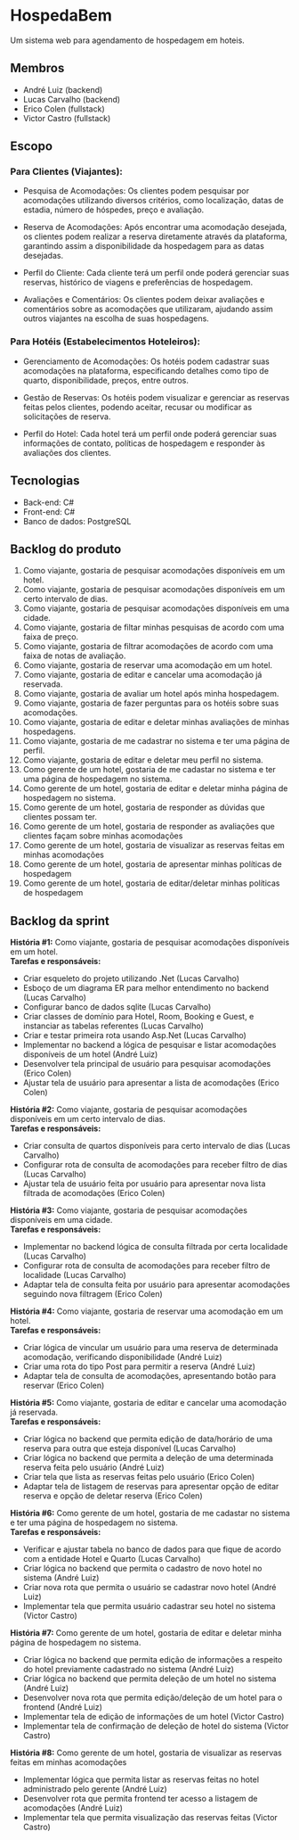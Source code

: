 
# HospedaBem

Um sistema web para agendamento de hospedagem em hoteis.

## Membros

- André Luiz (backend)
- Lucas Carvalho (backend)
- Erico Colen (fullstack)
- Victor Castro (fullstack)

## Escopo

### Para Clientes (Viajantes):

- Pesquisa de Acomodações: Os clientes podem pesquisar por acomodações utilizando diversos critérios, como localização, datas de estadia, número de hóspedes,  preço e avaliação.

- Reserva de Acomodações: Após encontrar uma acomodação desejada, os clientes podem realizar a reserva diretamente através da plataforma, garantindo assim a disponibilidade da hospedagem para as datas desejadas.

- Perfil do Cliente: Cada cliente terá um perfil onde poderá gerenciar suas reservas, histórico de viagens e preferências de hospedagem.

- Avaliações e Comentários: Os clientes podem deixar avaliações e comentários sobre as acomodações que utilizaram, ajudando assim outros viajantes na escolha de suas hospedagens.


### Para Hotéis (Estabelecimentos Hoteleiros):

- Gerenciamento de Acomodações: Os hotéis podem cadastrar suas acomodações na plataforma, especificando detalhes como tipo de quarto, disponibilidade, preços, entre outros.

- Gestão de Reservas: Os hotéis podem visualizar e gerenciar as reservas feitas pelos clientes, podendo aceitar, recusar ou modificar as solicitações de reserva.

- Perfil do Hotel: Cada hotel terá um perfil onde poderá gerenciar suas informações de contato, políticas de hospedagem e responder às avaliações dos clientes.

## Tecnologias

- Back-end: C#
- Front-end: C#
- Banco de dados: PostgreSQL

## Backlog do produto
1. Como viajante, gostaria de pesquisar acomodações disponíveis em um hotel.
2. Como viajante, gostaria de pesquisar acomodações disponíveis em um certo intervalo de dias.
3. Como viajante, gostaria de pesquisar acomodações disponíveis em uma cidade.
3. Como viajante, gostaria de filtar minhas pesquisas de acordo com uma faixa de preço.
4. Como viajante, gostaria de filtrar acomodações de acordo com uma faixa de notas de avaliação.
5. Como viajante, gostaria de reservar uma acomodação em um hotel.
6. Como viajante, gostaria de editar e cancelar uma acomodação já reservada.
7. Como viajante, gostaria de avaliar um hotel após minha hospedagem.
8. Como viajante, gostaria de fazer perguntas para os hotéis sobre suas acomodações.
8. Como viajante, gostaria de editar e deletar minhas avaliações de minhas hospedagens.
9. Como viajante, gostaria de me cadastrar no sistema e ter uma página de perfil.
10. Como viajante, gostaria de editar e deletar meu perfil no sistema.
11. Como gerente de um hotel, gostaria de me cadastar no sistema e ter uma página de hospedagem no sistema.
12. Como gerente de um hotel, gostaria de editar e deletar minha página de hospedagem no sistema.
13. Como gerente de um hotel, gostaria de responder as dúvidas que clientes possam ter.
14. Como gerente de um hotel, gostaria de responder as avaliações que clientes façam sobre minhas acomodações
15. Como gerente de um hotel, gostaria de visualizar as reservas feitas em minhas acomodações
16. Como gerente de um hotel, gostaria de apresentar minhas políticas de hospedagem
17. Como gerente de um hotel, gostaria de editar/deletar minhas políticas de hospedagem

## Backlog da sprint

**História #1:** Como viajante, gostaria de pesquisar acomodações disponíveis em um hotel. <br>
**Tarefas e responsáveis:**
- Criar esqueleto do projeto utilizando .Net (Lucas Carvalho)
- Esboço de um diagrama ER para melhor entendimento no backend (Lucas Carvalho)
- Configurar banco de dados sqlite (Lucas Carvalho)
- Criar classes de domínio para Hotel, Room, Booking e Guest, e instanciar as tabelas referentes (Lucas Carvalho)
- Criar e testar primeira rota usando Asp.Net (Lucas Carvalho)
- Implementar no backend a lógica de pesquisar e listar acomodações disponíveis de um hotel (André Luiz)
- Desenvolver tela principal de usuário para pesquisar acomodações (Erico Colen)
- Ajustar tela de usuário para apresentar a lista de acomodações (Erico Colen)

**História #2:** Como viajante, gostaria de pesquisar acomodações disponíveis em um certo intervalo de dias. <br>
**Tarefas e responsáveis:**
- Criar consulta de quartos disponíveis para certo intervalo de dias (Lucas Carvalho)
- Configurar rota de consulta de acomodações para receber filtro de dias (Lucas Carvalho)
- Ajustar tela de usuário feita por usuário para apresentar nova lista filtrada de acomodações (Erico Colen)
  
**História #3:** Como viajante, gostaria de pesquisar acomodações disponíveis em uma cidade. <br>
**Tarefas e responsáveis:**
- Implementar no backend lógica de consulta filtrada por certa localidade (Lucas Carvalho)
- Configurar rota de consulta de acomodações para receber filtro de localidade (Lucas Carvalho)
- Adaptar tela de consulta feita por usuário para apresentar acomodações seguindo nova filtragem (Erico Colen)

**História #4:** Como viajante, gostaria de reservar uma acomodação em um hotel. <br>
**Tarefas e responsáveis:**
- Criar lógica de vincular um usuário para uma reserva de determinada acomodação, verificando disponibilidade (André Luiz)
- Criar uma rota do tipo Post para permitir a reserva (André Luiz)
- Adaptar tela de consulta de acomodações, apresentando botão para reservar (Erico Colen)

**História #5:** Como viajante, gostaria de editar e cancelar uma acomodação já reservada. <br>
**Tarefas e responsáveis:**
- Criar lógica no backend que permita edição de data/horário de uma reserva para outra que esteja disponível (Lucas Carvalho)
- Criar lógica no backend que permita a deleção de uma determinada reserva feita pelo usuário (André Luiz)
- Criar tela que lista as reservas feitas pelo usuário (Erico Colen)
- Adaptar tela de listagem de reservas para apresentar opção de editar reserva e opção de deletar reserva (Erico Colen)

**História #6:** Como gerente de um hotel, gostaria de me cadastar no sistema e ter uma página de hospedagem no sistema. <br>
**Tarefas e responsáveis:**
- Verificar e ajustar tabela no banco de dados para que fique de acordo com a entidade Hotel e Quarto (Lucas Carvalho)
- Criar lógica no backend que permita o cadastro de novo hotel no sistema (André Luiz)
- Criar nova rota que permita o usuário se cadastrar novo hotel (André Luiz)
- Implementar tela que permita usuário cadastrar seu hotel no sistema (Victor Castro)

**História #7:** Como gerente de um hotel, gostaria de editar e deletar minha página de hospedagem no sistema. <br>
- Criar lógica no backend que permita edição de informações a respeito do hotel previamente cadastrado no sistema (André Luiz)
- Criar lógica no backend que permita deleção de um hotel no sistema (André Luiz)
- Desenvolver nova rota que permita edição/deleção de um hotel para o frontend (André Luiz)
- Implementar tela de edição de informações de um hotel (Victor Castro)
- Implementar tela de confirmação de deleção de hotel do sistema (Victor Castro)

**História #8:** Como gerente de um hotel, gostaria de visualizar as reservas feitas em minhas acomodações <br>
- Implementar lógica que permita listar as reservas feitas no hotel administrado pelo gerente (André Luiz)
- Desenvolver rota que permita frontend ter acesso a listagem de acomodações (André Luiz)
- Implementar tela que permita visualização das reservas feitas (Victor Castro)
